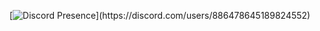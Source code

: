 [![Discord Presence](https://lanyard-profile-readme.vercel.app/api/886478645189824552?borderRadius=10px&idleMessage=Probably%20Playing!)](https://discord.com/users/886478645189824552)




<!---
<p align="center">
  <a href="/">
      <img 
      src="./assets/img/nanduwastaken.png" 
      alt="Nandu" 
      width="200" 
      height="200"
      >
  </a>
</p>

<h1 align="center">👋・Hi i'm Nandu</h1>


Welcome to my Github, I'm Nandu, a developer,
self-taught beginner and passionate about IT.
By the way, I'm mainly "specialized" in javascript and python.



## ⭐ About Me:

- 🔭 I’m currently learning **Secret Stuff!**

- 📫 How to reach me [^-^](https://tinyurl.com/NanduWasTaken)

- ✅ Currently Working on Secret Stuff!


## 📘 Skills:

[![Language and Tool](https://skillicons.dev/icons?i=javascript,typescript,nodejs,python,html,css,mongodb,replit,express,github,bootstrap,react,nextjs,git)](./)


## 🔗 Links

<a href="https://discord.com/users/852381000528035890" target="_blank" rel="noreferrer">
  <picture>
    <source media="(prefers-color-scheme: dark)" srcset="https://raw.githubusercontent.com/danielcranney/profileme-dev/main/public/icons/socials/discord.svg" />
    <source media="(prefers-color-scheme: light)" srcset="https://raw.githubusercontent.com/danielcranney/profileme-dev/main/public/icons/socials/discord.svg" />
    <img src="https://raw.githubusercontent.com/danielcranney/profileme-dev/main/public/icons/socials/discord.svg" alt="Discord" width="32" height="32" />
  </picture>
</a>
<a href="https://www.github.com/nanduwastaken" target="_blank" rel="noreferrer">
  <picture>
    <source media="(prefers-color-scheme: dark)" srcset="https://raw.githubusercontent.com/danielcranney/readme-generator/main/public/icons/socials/github-dark.svg" />
    <source media="(prefers-color-scheme: light)" srcset="https://raw.githubusercontent.com/danielcranney/readme-generator/main/public/icons/socials/github.svg" />
    <img src="https://raw.githubusercontent.com/danielcranney/readme-generator/main/public/icons/socials/github.svg" alt="GitHub" width="32" height="32" />
  </picture>
</a>
<a href="https://www.x.com/nanduwastaken" target="_blank" rel="noreferrer">
  <picture>
    <source media="(prefers-color-scheme: dark)" srcset="https://raw.githubusercontent.com/danielcranney/readme-generator/main/public/icons/socials/twitter-dark.svg" />
    <source media="(prefers-color-scheme: light)" srcset="https://raw.githubusercontent.com/danielcranney/readme-generator/main/public/icons/socials/twitter.svg" />
    <img src="https://raw.githubusercontent.com/danielcranney/readme-generator/main/public/icons/socials/twitter.svg" alt="Twitter" width="32" height="32" />
  </picture>
</a>




## ⚙️ Activity


[![Discord Presence](https://lanyard-profile-readme.vercel.app/api/852381000528035890?borderRadius=10px&idleMessage=Probably%20Playing!)](https://discord.com/users/852381000528035890)

 



<details>
    
<summary>GitHub Stats</summary>

[![NanduWasTaken's Github Stats](https://github-readme-stats.vercel.app/api?username=NanduWasTaken&count_private=true&show_icons=true&theme=midnight-purple)](https://github.com/NanduWasTaken)

   

[![NanduWasTaken's Github Stats](https://github-readme-stats.vercel.app/api/top-langs/?username=NanduWasTaken&layout=compact&theme=midnight-purple)](https://github.com/NanduWasTaken)

</details>
--->





